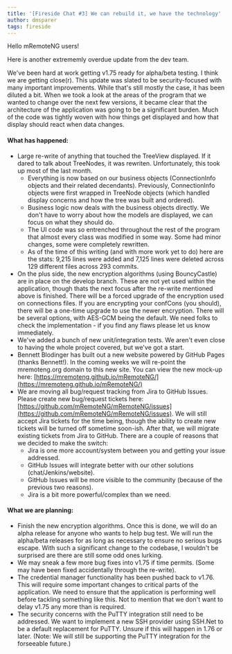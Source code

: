 ```yaml
---
title: '[Fireside Chat #3] We can rebuild it, we have the technology'
author: dmsparer
tags: fireside
---
```


Hello mRemoteNG users!

Here is another extrememly overdue update from the dev team.

We've been hard at work getting v1.75 ready for alpha/beta testing. I think we are getting close(r). This update was slated to be security-focused with many important improvements. While that's still mostly the case, it has been diluted a bit. When we took a look at the areas of the program that we wanted to change over the next few versions, it became clear that the architecture of the application was going to be a significant burden. Much of the code was tightly woven with how things get displayed and how that display should react when data changes.

#### What has happened:
* Large re-write of anything that touched the TreeView displayed. If it dared to talk about TreeNodes, it was rewriten. Unfortunately, this took up most of the last month.
  * Everything is now based on our business objects (ConnectionInfo objects and their related decendants). Previously, ConnectionInfo objects were first wrapped in TreeNode objects (which handled display concerns and how the tree was built and ordered).
  * Business logic now deals with the business objects directly. We don't have to worry about how the models are displayed, we can focus on what they should do.
  * The UI code was so entrenched throughout the rest of the program that almost every class was modified in some way. Some had minor changes, some were completely rewritten.
  * As of the time of this writing (and with more work yet to do) here are the stats: 9,215 lines were added and 7,125 lines were deleted across 129 different files across 293 commits.
* On the plus side, the new encryption algorithms (using BouncyCastle) are in place on the develop branch. These are not yet used within the application, though thats the next focus after the re-write mentioned above is finished. There will be a forced upgrade of the encryption used on connections files. If you are encrypting your confCons (you should), there will be a one-time upgrade to use the newer encryption. There will be several options, with AES-GCM being the default. We need folks to check the implementation - if you find any flaws please let us know immediately.
* We've added a bunch of new unit/integration tests. We aren't even close to having the whole project covered, but we've got a start.
* Bennett Blodinger has built out a new website powered by GitHub Pages (thanks Bennett!). In the coming weeks we will re-point the mremoteng.org domain to this new site. You can view the new mock-up here: [https://mremoteng.github.io/mRemoteNG/](https://mremoteng.github.io/mRemoteNG/)
* We are moving all bug/request tracking from Jira to GitHub Issues. Please create new bug/request tickets here: [https://github.com/mRemoteNG/mRemoteNG/issues](https://github.com/mRemoteNG/mRemoteNG/issues). We will still accept Jira tickets for the time being, though the ability to create new tickets will be turned off sometime soon-ish. After that, we will migrate existing tickets from Jira to GitHub. There are a couple of reasons that we decided to make the switch:
  * Jira is one more account/system between you and getting your issue addressed.
  * GitHub Issues will integrate better with our other solutions (chat/Jenkins/website).
  * GitHub Issues will be more visible to the community (because of the previous two reasons).
  * Jira is a bit more powerful/complex than we need.

#### What we are planning:
* Finish the new encryption algorithms. Once this is done, we will do an alpha release for anyone who wants to help bug test. We will run the alpha/beta releases for as long as necessary to ensure no serious bugs escape. With such a significant change to the codebase, I wouldn't be surprised are there are still some odd ones lurking.
* We may sneak a few more bug fixes into v1.75 if time permits. (Some may have been fixed accidentally through the re-write).
* The credential manager functionality has been pushed back to v1.76. This will require some important changes to critical parts of the application. We need to ensure that the application is performing well before tackling something like this. Not to mention that we don't want to delay v1.75 any more than is required.
* The security concerns with the PuTTY integration still need to be addressed. We want to implement a new SSH provider using SSH.Net to be a default replacement for PuTTY. Unsure if this will happen in 1.76 or later. (Note: We will still be supporting the PuTTY integration for the forseeable future.)

